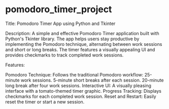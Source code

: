 # pomodoro_timer_project
Title: Pomodoro Timer App using Python and Tkinter

Description:
A simple and effective Pomodoro Timer application built with Python's Tkinter library. The app helps users stay productive by implementing the Pomodoro technique, alternating between work sessions and short or long breaks. The timer features a visually appealing UI and provides checkmarks to track completed work sessions.

Features:

Pomodoro Technique: Follows the traditional Pomodoro workflow:
25-minute work sessions.
5-minute short breaks after each session.
20-minute long break after four work sessions.
Interactive UI: A visually pleasing interface with a tomato-themed timer graphic.
Progress Tracking: Displays checkmarks for each completed work session.
Reset and Restart: Easily reset the timer or start a new session.
